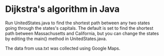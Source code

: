 Dijkstra's algorithm in Java
=============

Run UnitedStates.java to find the shortest path between any two states
going through the states's capitals. The default is set to find the 
shortest path between Massachusetts and California, but you can change 
the states by editing the main() method in UnitedStates.java.

The data from usa.txt was collected using Google Maps.


